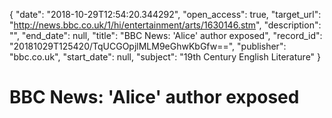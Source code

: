 {
  "date": "2018-10-29T12:54:20.344292", 
  "open_access": true, 
  "target_url": "http://news.bbc.co.uk/1/hi/entertainment/arts/1630146.stm", 
  "description": "", 
  "end_date": null, 
  "title": "BBC News: 'Alice' author exposed", 
  "record_id": "20181029T125420/TqUCGOpjlMLM9eGhwKbGfw==", 
  "publisher": "bbc.co.uk", 
  "start_date": null, 
  "subject": "19th Century English Literature"
}

# BBC News: 'Alice' author exposed

